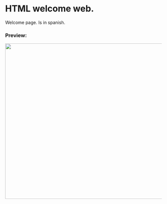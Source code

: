 # HTML welcome web.

Welcome page. Is in spanish.  

### Preview:

<img src="https://media.discordapp.net/attachments/783935531767562250/803330605894991902/unknown.png" width="1000" height="500">
